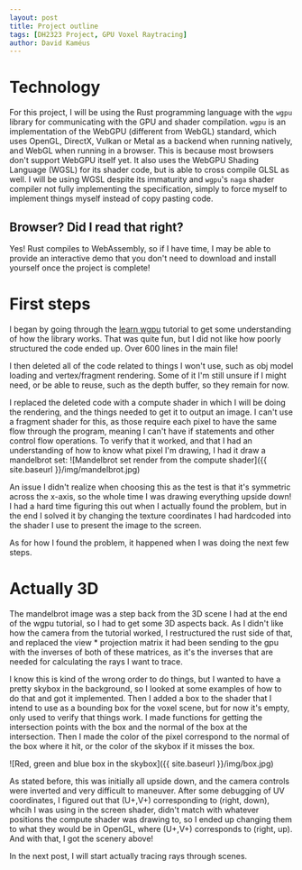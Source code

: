 ```yaml
---
layout: post
title: Project outline
tags: [DH2323 Project, GPU Voxel Raytracing]
author: David Kaméus 
---
```


# Technology

For this project, I will be using the Rust programming language with the `wgpu` library for communicating with the GPU and shader compilation. `wgpu` is an implementation of the WebGPU (different from WebGL) standard, which uses OpenGL, DirectX, Vulkan or Metal as a backend when running natively, and WebGL when running in a browser. This is because most browsers don't support WebGPU itself yet. It also uses the WebGPU Shading Language (WGSL) for its shader code, but is able to cross compile GLSL as well. I will be using WGSL despite its immaturity and `wgpu`'s `naga` shader compiler not fully implementing the specification, simply to force myself to implement things myself instead of copy pasting code. 

## Browser? Did I read that right?

Yes! Rust compiles to WebAssembly, so if I have time, I may be able to provide an interactive demo that you don't need to download and install yourself once the project is complete!

# First steps

I began by going through the [learn wgpu](https://sotrh.github.io/learn-wgpu/) tutorial to get some understanding of how the library works. That was quite fun, but I did not like how poorly structured the code ended up. Over 600 lines in the main file! 

I then deleted all of the code related to things I won't use, such as obj model loading and vertex/fragment rendering. Some of it I'm still unsure if I might need, or be able to reuse, such as the depth 
buffer, so they remain for now. 

I replaced the deleted code with a compute shader in which I will be doing the rendering, and the things needed to get it to output an image. I can't use a fragment shader for this, as those require each pixel to have the same flow through the program, meaning I can't have if statements and other control flow operations.
To verify that it worked, and that I had an understanding of how to know what pixel I'm drawing, I had it draw a mandelbrot set:
![Mandelbrot set render from the compute shader]({{ site.baseurl }}/img/mandelbrot.jpg)

An issue I didn't realize when choosing this as the test is that it's symmetric across the x-axis, so the whole time I was drawing everything upside down! I had a hard time figuring this out when I actually found the problem, but in the end I solved it by changing the texture coordinates I had hardcoded into the shader I use to present the image to the screen. 

As for how I found the problem, it happened when I was doing the next few steps.

# Actually 3D

The mandelbrot image was a step back from the 3D scene I had at the end of the 
wgpu tutorial, so I had to get some 3D aspects back. As I didn't like how the 
camera from the tutorial worked, I restructured the rust side of that, and 
replaced the view * projection matrix it had been sending to the gpu with the 
inverses of both of these matrices, as it's the inverses that are needed for
calculating the rays I want to trace. 

I know this is kind of the wrong order to do things, but I wanted to have a 
pretty skybox in the background, so I looked at some examples of how to do 
that and got it implemented. Then I added a box to the shader that I intend to use as a bounding box for the voxel scene, but for now it's empty, only used to verify that things work. I made functions for getting the intersection points with the box and the normal of the box at the intersection. Then I made the color of the pixel correspond to the normal of the box where it hit, or the color of the skybox if it misses the box. 

![Red, green and blue box in the skybox]({{ site.baseurl }}/img/box.jpg)

As stated before, this was initially all upside down, and the camera controls were inverted and very difficult to maneuver.
After some debugging of UV coordinates, I figured out that (U+,V+) corresponding to (right, down), whcih I was using in the screen shader, didn't match with whatever positions the compute shader was drawing to, so I ended up changing them to what they would be in OpenGL, where (U+,V+) corresponds to (right, up). And with that, I got the scenery above!

In the next post, I will start actually tracing rays through scenes.